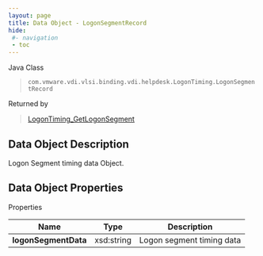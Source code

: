 ```yaml
---
layout: page
title: Data Object - LogonSegmentRecord
hide:
 #- navigation
 - toc
---
```






Java Class  
> `com.vmware.vdi.vlsi.binding.vdi.helpdesk.LogonTiming.LogonSegmentRecord`

Returned by  
> [LogonTiming_GetLogonSegment](vdi.helpdesk.LogonTiming.md#getLogonSegment)


## Data Object Description 

Logon Segment timing data Object. 

## Data Object Properties

Properties

Name |  Type |  Description   
---|---|---  
**logonSegmentData**|  xsd:string|  Logon segment timing data   
  
  
  
 
  
  
